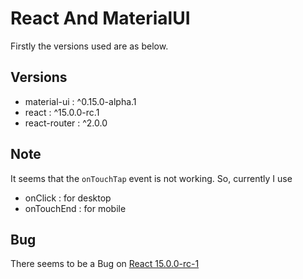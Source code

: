 React And MaterialUI
==============================

Firstly the versions used are as below.

Versions
--------------
 - material-ui : ^0.15.0-alpha.1
 - react : ^15.0.0-rc.1
 - react-router : ^2.0.0

Note
----------
It seems that the `onTouchTap` event is not working. So, currently I use
 - onClick : for desktop
 - onTouchEnd : for mobile


Bug
-------------
There seems to be a Bug on [React 15.0.0-rc-1][react-bug-1]











[1]: https://github.com/saumya/ReactRouter-102
[2]: http://www.material-ui.com/
[3]: https://www.npmjs.com/package/material-ui
[4]: https://www.npmjs.com/package/react-tap-event-plugin
[react-bug-1]: https://github.com/facebook/react/issues/6221
